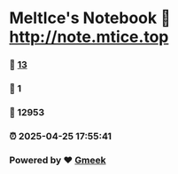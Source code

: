 # MeltIce's Notebook :link: http://note.mtice.top 
### :page_facing_up: [13](http://note.mtice.top/tag.html) 
### :speech_balloon: 1 
### :hibiscus: 12953 
### :alarm_clock: 2025-04-25 17:55:41 
### Powered by :heart: [Gmeek](https://github.com/Meekdai/Gmeek)
